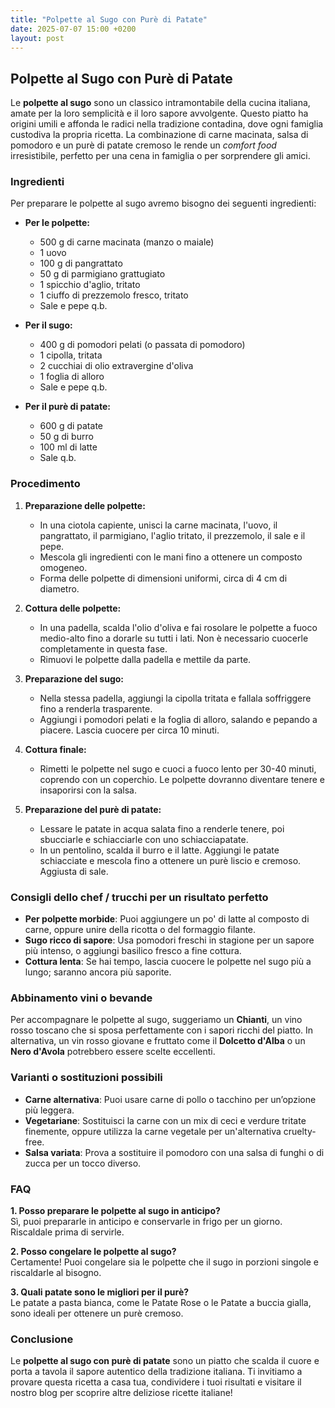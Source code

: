 ```yaml
---
title: "Polpette al Sugo con Purè di Patate"
date: 2025-07-07 15:00 +0200
layout: post
---
```


## Polpette al Sugo con Purè di Patate

Le **polpette al sugo** sono un classico intramontabile della cucina italiana, amate per la loro semplicità e il loro sapore avvolgente. Questo piatto ha origini umili e affonda le radici nella tradizione contadina, dove ogni famiglia custodiva la propria ricetta. La combinazione di carne macinata, salsa di pomodoro e un purè di patate cremoso le rende un *comfort food* irresistibile, perfetto per una cena in famiglia o per sorprendere gli amici.

### Ingredienti

Per preparare le polpette al sugo avremo bisogno dei seguenti ingredienti:

- **Per le polpette:**
  - 500 g di carne macinata (manzo o maiale)
  - 1 uovo
  - 100 g di pangrattato
  - 50 g di parmigiano grattugiato
  - 1 spicchio d'aglio, tritato
  - 1 ciuffo di prezzemolo fresco, tritato
  - Sale e pepe q.b.
  
- **Per il sugo:**
  - 400 g di pomodori pelati (o passata di pomodoro)
  - 1 cipolla, tritata
  - 2 cucchiai di olio extravergine d'oliva
  - 1 foglia di alloro
  - Sale e pepe q.b.

- **Per il purè di patate:**
  - 600 g di patate
  - 50 g di burro
  - 100 ml di latte
  - Sale q.b.

### Procedimento

1. **Preparazione delle polpette:**
   - In una ciotola capiente, unisci la carne macinata, l'uovo, il pangrattato, il parmigiano, l'aglio tritato, il prezzemolo, il sale e il pepe.
   - Mescola gli ingredienti con le mani fino a ottenere un composto omogeneo.
   - Forma delle polpette di dimensioni uniformi, circa di 4 cm di diametro.

2. **Cottura delle polpette:**
   - In una padella, scalda l'olio d'oliva e fai rosolare le polpette a fuoco medio-alto fino a dorarle su tutti i lati. Non è necessario cuocerle completamente in questa fase.
   - Rimuovi le polpette dalla padella e mettile da parte.

3. **Preparazione del sugo:**
   - Nella stessa padella, aggiungi la cipolla tritata e fallala soffriggere fino a renderla trasparente.
   - Aggiungi i pomodori pelati e la foglia di alloro, salando e pepando a piacere. Lascia cuocere per circa 10 minuti.

4. **Cottura finale:**
   - Rimetti le polpette nel sugo e cuoci a fuoco lento per 30-40 minuti, coprendo con un coperchio. Le polpette dovranno diventare tenere e insaporirsi con la salsa.

5. **Preparazione del purè di patate:**
   - Lessare le patate in acqua salata fino a renderle tenere, poi sbucciarle e schiacciarle con uno schiacciapatate.
   - In un pentolino, scalda il burro e il latte. Aggiungi le patate schiacciate e mescola fino a ottenere un purè liscio e cremoso. Aggiusta di sale.

### Consigli dello chef / trucchi per un risultato perfetto

- **Per polpette morbide**: Puoi aggiungere un po' di latte al composto di carne, oppure unire della ricotta o del formaggio filante.
- **Sugo ricco di sapore**: Usa pomodori freschi in stagione per un sapore più intenso, o aggiungi basilico fresco a fine cottura.
- **Cottura lenta**: Se hai tempo, lascia cuocere le polpette nel sugo più a lungo; saranno ancora più saporite.

### Abbinamento vini o bevande

Per accompagnare le polpette al sugo, suggeriamo un **Chianti**, un vino rosso toscano che si sposa perfettamente con i sapori ricchi del piatto. In alternativa, un vin rosso giovane e fruttato come il **Dolcetto d'Alba** o un **Nero d'Avola** potrebbero essere scelte eccellenti.

### Varianti o sostituzioni possibili

- **Carne alternativa**: Puoi usare carne di pollo o tacchino per un’opzione più leggera.
- **Vegetariane**: Sostituisci la carne con un mix di ceci e verdure tritate finemente, oppure utilizza la carne vegetale per un'alternativa cruelty-free.
- **Salsa variata**: Prova a sostituire il pomodoro con una salsa di funghi o di zucca per un tocco diverso.

### FAQ

**1. Posso preparare le polpette al sugo in anticipo?**  
Sì, puoi prepararle in anticipo e conservarle in frigo per un giorno. Riscaldale prima di servirle.

**2. Posso congelare le polpette al sugo?**  
Certamente! Puoi congelare sia le polpette che il sugo in porzioni singole e riscaldarle al bisogno.

**3. Quali patate sono le migliori per il purè?**  
Le patate a pasta bianca, come le Patate Rose o le Patate a buccia gialla, sono ideali per ottenere un purè cremoso.

### Conclusione

Le **polpette al sugo con purè di patate** sono un piatto che scalda il cuore e porta a tavola il sapore autentico della tradizione italiana. Ti invitiamo a provare questa ricetta a casa tua, condividere i tuoi risultati e visitare il nostro blog per scoprire altre deliziose ricette italiane!